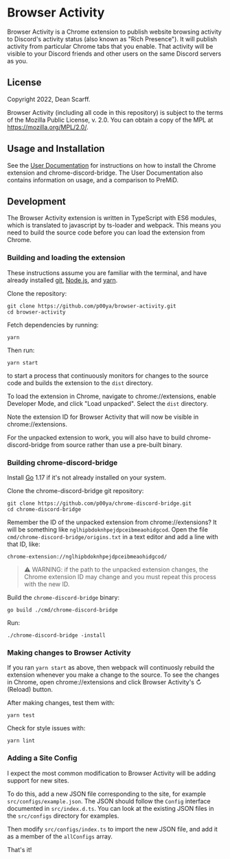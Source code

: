 # Browser Activity

Browser Activity is a Chrome extension to publish website browsing activity to Discord's activity status (also known as "Rich Presence").  It will publish activity from particular Chrome tabs that you enable.  That activity will be visible to your Discord friends and other users on the same Discord servers as you.

## License

Copyright 2022, Dean Scarff.

Browser Activity (including all code in this repository) is subject to the terms of the Mozilla Public License, v. 2.0.  You can obtain a copy of the MPL at https://mozilla.org/MPL/2.0/.

## Usage and Installation

See the [User Documentation](https://p00ya.github.io/browser-activity) for instructions on how to install the Chrome extension and chrome-discord-bridge.  The User Documentation also contains information on usage, and a comparison to PreMiD.

## Development

The Browser Activity extension is written in TypeScript with ES6 modules, which is translated to javascript by ts-loader and webpack.  This means you need to build the source code before you can load the extension from Chrome.

### Building and loading the extension

These instructions assume you are familiar with the terminal, and have already installed [git](https://github.com/git-guides/install-git), [Node.js](https://nodejs.org/), and [yarn](https://yarnpkg.com/getting-started/install).

Clone the repository:

    git clone https://github.com/p00ya/browser-activity.git
    cd browser-activity

Fetch dependencies by running:

    yarn

Then run:

    yarn start

to start a process that continuously monitors for changes to the source code and builds the extension to the `dist` directory.

To load the extension in Chrome, navigate to chrome://extensions, enable Developer Mode, and click "Load unpacked".  Select the `dist` directory.

Note the extension ID for Browser Activity that will now be visible in chrome://extensions.

For the unpacked extension to work, you will also have to build chrome-discord-bridge from source rather than use a pre-built binary.

### Building chrome-discord-bridge

Install [Go](https://go.dev/dl/) 1.17 if it's not already installed on your system.

Clone the chrome-discord-bridge git repository:

    git clone https://github.com/p00ya/chrome-discord-bridge.git
    cd chrome-discord-bridge

Remember the ID of the unpacked extension from chrome://extensions?  It will be something like `nglhipbdoknhpejdpceibmeaohidgcod`.  Open the file `cmd/chrome-discord-bridge/origins.txt` in a text editor and add a line with that ID, like:

    chrome-extension://nglhipbdoknhpejdpceibmeaohidgcod/


> :warning: WARNING: if the path to the unpacked extension changes, the Chrome extension ID may change and you must repeat this process with the new ID.

Build the `chrome-discord-bridge` binary:

    go build ./cmd/chrome-discord-bridge

Run:

    ./chrome-discord-bridge -install

### Making changes to Browser Activity

If you ran `yarn start` as above, then webpack will continuosly rebuild the extension whenever you make a change to the source.  To see the changes in Chrome, open chrome://extensions and click Browser Activity's ↻ (Reload) button.

After making changes, test them with:

    yarn test

Check for style issues with:

    yarn lint

### Adding a Site Config

I expect the most common modification to Browser Activity will be adding support for new sites.

To do this, add a new JSON file corresponding to the site, for example `src/configs/example.json`.  The JSON should follow the `Config` interface documented in `src/index.d.ts`.  You can look at the existing JSON files in the `src/configs` directory for examples.

Then modify `src/configs/index.ts` to import the new JSON file, and add it as a member of the `allConfigs` array.

That's it!

